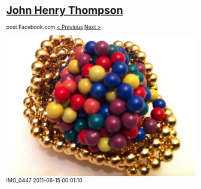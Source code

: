 # [John Henry Thompson](../README.md)
post Facebook.com
[< Previous](2011-06-16-2.md) [Next >](2011-06-15-2.md)

[![](../media/2011-06-15/Magnetic-Balls-IMG_0447.jpg)](../README.md)
IMG_0447
2011-06-15 00:01:10